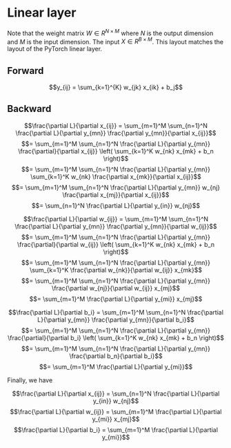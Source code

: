 # Linear layer
Note that the weight matrix $W \in R^{N \times M}$ where $N$ is the output dimension and $M$ is the input dimension. The input $X \in R^{B \times M}$. This layout matches the layout of the PyTorch linear layer.

## Forward
$$y_{ij} = \sum_{k=1}^{K} w_{jk} x_{ik} + b_j$$

## Backward
<!-- x -->
$$\frac{\partial L}{\partial x_{ij}} = \sum_{m=1}^M \sum_{n=1}^N \frac{\partial L}{\partial y_{mn}} \frac{\partial y_{mn}}{\partial x_{ij}}$$
$$= \sum_{m=1}^M \sum_{n=1}^N \frac{\partial L}{\partial y_{mn}} \frac{\partial}{\partial x_{ij}} \left( \sum_{k=1}^K w_{nk} x_{mk} + b_n \right)$$
$$= \sum_{m=1}^M \sum_{n=1}^N \frac{\partial L}{\partial y_{mn}} \sum_{k=1}^K w_{nk} \frac{\partial x_{mk}}{\partial x_{ij}}$$
$$= \sum_{m=1}^M \sum_{n=1}^N \frac{\partial L}{\partial y_{mn}} w_{nj} \frac{\partial x_{mj}}{\partial x_{ij}}$$
$$= \sum_{n=1}^N \frac{\partial L}{\partial y_{in}} w_{nj}$$

<!-- w -->
$$\frac{\partial L}{\partial w_{ij}} = \sum_{m=1}^M \sum_{n=1}^N \frac{\partial L}{\partial y_{mn}} \frac{\partial y_{mn}}{\partial w_{ij}}$$
$$= \sum_{m=1}^M \sum_{n=1}^N \frac{\partial L}{\partial y_{mn}} \frac{\partial}{\partial w_{ij}} \left( \sum_{k=1}^K w_{nk} x_{mk} + b_n \right)$$
$$= \sum_{m=1}^M \sum_{n=1}^N \frac{\partial L}{\partial y_{mn}} \sum_{k=1}^K \frac{\partial w_{nk}}{\partial w_{ij}} x_{mk}$$
$$= \sum_{m=1}^M \sum_{n=1}^N \frac{\partial L}{\partial y_{mn}} \frac{\partial w_{nj}}{\partial w_{ij}} x_{mj}$$
$$= \sum_{m=1}^M \frac{\partial L}{\partial y_{mi}} x_{mj}$$

<!-- b -->
$$\frac{\partial L}{\partial b_i} = \sum_{m=1}^M \sum_{n=1}^N \frac{\partial L}{\partial y_{mn}} \frac{\partial y_{mn}}{\partial b_i}$$
$$= \sum_{m=1}^M \sum_{n=1}^N \frac{\partial L}{\partial y_{mn}} \frac{\partial}{\partial b_i} \left( \sum_{k=1}^K w_{nk} x_{mk} + b_n \right)$$
$$= \sum_{m=1}^M \sum_{n=1}^N \frac{\partial L}{\partial y_{mn}} \frac{\partial b_n}{\partial b_i}$$
$$= \sum_{m=1}^M \frac{\partial L}{\partial y_{mi}}$$

Finally, we have

$$\frac{\partial L}{\partial x_{ij}} = \sum_{n=1}^N \frac{\partial L}{\partial y_{in}} w_{nj}$$
$$\frac{\partial L}{\partial w_{ij}} = \sum_{m=1}^M \frac{\partial L}{\partial y_{mi}} x_{mj}$$
$$\frac{\partial L}{\partial b_i} = \sum_{m=1}^M \frac{\partial L}{\partial y_{mi}}$$
